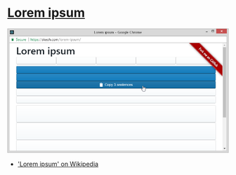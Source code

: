 [Lorem ipsum][site]
===================

[![Screenshot](screenshot.png)][site]

* ['Lorem ipsum' on Wikipedia](https://en.wikipedia.org/wiki/Lorem_ipsum)

[site]: https://skeoh.com/lorem-ipsum/
